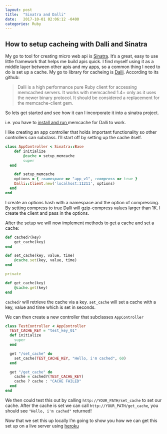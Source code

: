 ```yaml
---
layout: post
title:  "Sinatra and Dalli"
date:   2017-10-01 02:06:12 -0400
categories: Ruby
---
```


## How to setup cacheing with Dalli and Sinatra
My go to tool for creating micro web api is [Sinatra](https://www.google.com).  It’s a great, easy to use little framework that helps me build apis quick.  I find myself using it as a middle layer between other apis and my apps, so a common thing I need to do is set up a cache.   My go to library for cacheing is [Dalli](https://github.com/petergoldstein/dalli).  According to its github:

> Dalli is a high performance pure Ruby client for accessing memcached servers. It works with memcached 1.4+ only as it uses the newer binary protocol. It should be considered a replacement for the memcache-client gem.  

So lets get started and see how it can I incorporate it into a sinatra project.

i.e. you have to [install and run ](https://gist.github.com/tomysmile/ba6c0ba4488ea51e6423d492985a7953)  memcache for Dalli to work.

I like creating an app controller that holds important functionality so other controllers can subclass.  I’ll start off by setting up the cache itself.

```ruby
class AppController < Sinatra::Base
	def initialize
  		@cache = setup_memcache
		super
  end

	def setup_memcache
    options = { :namespace => "app_v1", :compress => true }
    Dalli::Client.new('localhost:11211', options)
  end
end
```


I create an options hash with a namespace and the option of compressing.  By setting compress to true Dalli will gzip-compress values larger than 1K.  I create the client and pass in the options.

After the setup we will now implement methods to get a cache and set a cache:

```ruby
def cached?(key)
	get_cache(key)
end

def set_cache(key, value, time)
	@cache.set(key, value, time)
end

private

def get_cache(key)
	@cache.get(key)
end
```

`cached?` will retrieve the cache via a key.  `set_cache` will set a cache with a key, value and time which is set in seconds.

We can then create a new controller that subclasses `AppController`

```ruby
class TestController < AppController
  TEST_CACHE_KEY = "test_key_01"
  def initialize
    super
  end

  get "/set_cache" do
    set_cache(TEST_CACHE_KEY, "Hello, i'm cached", 60)
  end

  get "/get_cache" do
    cache = cached?(TEST_CACHE_KEY)
    cache ? cache : "CACHE FAILED"
  end
end
```

We then could test this out by calling `http://YOUR_PATH/set_cache` to set our cache.  After the cache is set we can call `http://YOUR_PATH/get_cache`, you should see `"Hello, i'm cached"` returned!

Now that we set this up locally I’m going to show you how we can get this set up on a live server using [heroku](https://www.heroku.com/)
